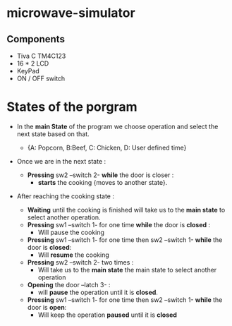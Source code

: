 # microwave-simulator

## **Components**
- Tiva C TM4C123
- 16 * 2 LCD
- KeyPad
- ON / OFF switch 

# States of the porgram 
- In the **main State** of the program we choose operation and select the next state based on that.
    - {A: Popcorn, B:Beef, C: Chicken, D: User defined time}

- Once we are in the next state :
    - **Pressing** sw2 –switch 2- **while** the door is closer :
        - **starts** the cooking {moves to another state}.

- After reaching the cooking state :
    - **Waiting** until the cooking is finished will take us to the **main state** to select another operation.  
    - **Pressing** sw1 –switch 1- for one time **while** the door is **closed** :
        - Will pause the cooking
    - **Pressing** sw1 –switch 1- for one time then sw2 –switch 1- **while** the door is **closed**: 
        - Will  **resume** the cooking
    - **Pressing** sw2 –switch 2-  two times :
        - Will take us to the **main state** the main state to select another operation 
    - **Opening** the door –latch 3- :
        - will **pause** the operation until it is **closed**.
    - **Pressing** sw1 –switch 1- for one time then sw2 –switch 1- **while** the door is **open**: 
        -  Will  keep the operation **paused** until it is **closed**